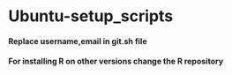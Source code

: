 # Ubuntu-setup_scripts

#### Replace username,email in git.sh file

#### For installing R on other versions change the R repository 
